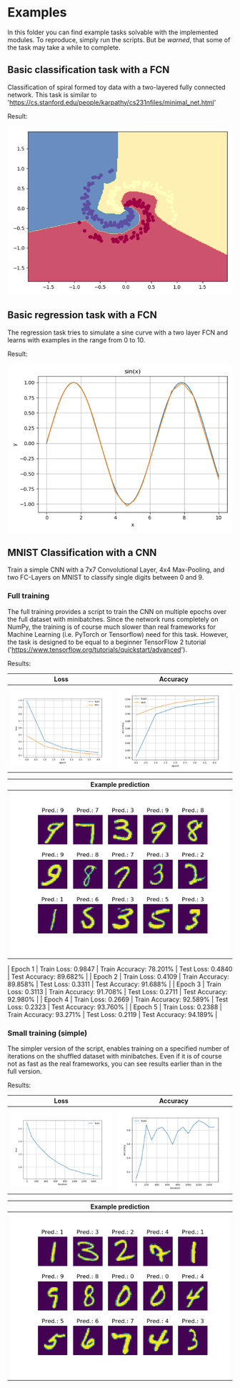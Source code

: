 # Examples
In this folder you can find example tasks solvable with the implemented modules.
To reproduce, simply run the scripts. But be *warned*, that some of the task may take a while to complete.

## Basic classification task with a FCN
Classification of spiral formed toy data with a two-layered fully connected network.
This task is similar to 'https://cs.stanford.edu/people/karpathy/cs231nfiles/minimal_net.html'

Result:

![Classification results of a spiral toy dataset](results/basic_classification_result.png)

## Basic regression task with a FCN
The regression task tries to simulate a sine curve with a two layer FCN and learns with examples in the range from 0 to 10.

Result:

![Regression results to predict a sin](results/basic_regression_result.png)

## MNIST Classification with a CNN
Train a simple CNN with a 7x7 Convolutional Layer, 4x4 Max-Pooling, and two FC-Layers on MNIST to classify single digits between 0 and 9.

### Full training
The full training provides a script to train the CNN on multiple epochs over the full dataset with minibatches. 
Since the network runs completely on NumPy, the training is of course much slower than real frameworks for Machine Learning (i.e. PyTorch or Tensorflow) need for this task.
However, the task is designed to be equal to a beginner TensorFlow 2 tutorial ('https://www.tensorflow.org/tutorials/quickstart/advanced').

Results:

| Loss | Accuracy |
| --- | --- |
| ![Loss](results/conv_mnist_classification_full_loss.png) | ![Accuracy](results/conv_mnist_classification_full_acc.png) |

| Example prediction |
| --- |
| ![Loss](results/conv_mnist_classification_full_vis_pred.png) |

| Epoch 1 | Train Loss: 0.9847 | Train Accuracy: 78.201% | Test Loss: 0.4840 | Test Accuracy: 89.682% | 
| Epoch 2 | Train Loss: 0.4109 | Train Accuracy: 89.858% | Test Loss: 0.3311 | Test Accuracy: 91.688% | 
| Epoch 3 | Train Loss: 0.3113 | Train Accuracy: 91.708% | Test Loss: 0.2711 | Test Accuracy: 92.980% | 
| Epoch 4 | Train Loss: 0.2669 | Train Accuracy: 92.589% | Test Loss: 0.2323 | Test Accuracy: 93.760% | 
| Epoch 5 | Train Loss: 0.2388 | Train Accuracy: 93.271% | Test Loss: 0.2119 | Test Accuracy: 94.189% | 

### Small training (simple)
The simpler version of the script, enables training on a specified number of iterations on the shuffled dataset with minibatches. 
Even if it is of course not as fast as the real frameworks, you can see results earlier than in the full version.

Results:

| Loss | Accuracy |
| --- | --- |
| ![Loss](results/conv_mnist_classification_simple_loss.png) | ![Accuracy](results/conv_mnist_classification_simple_acc.png) |

| Example prediction |
| --- |
| ![Loss](results/conv_mnist_classification_simple_vis_pred.png) |
